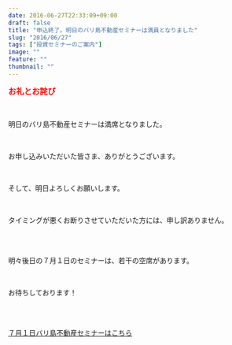 ```yaml
---
date: 2016-06-27T22:33:09+09:00
draft: false
title: "申込終了。明日のバリ島不動産セミナーは満員となりました"
slug: "2016/06/27"
tags: ["投資セミナーのご案内"]
image: ""
feature: ""
thumbnail: ""
---
```

<p><font color="#ff0000" size="3"><strong>お礼とお詫び</strong></font></p><br/><p> 明日のバリ島不動産セミナーは満席となりました。</p><br/><p>お申し込みいただいた皆さま、ありがとうございます。 </p><br/><p>そして、明日よろしくお願いします。 </p><br/><p>タイミングが悪くお断りさせていただいた方には、申し訳ありません。</p><br/><br/><p>明々後日の７月１日のセミナーは、若干の空席があります。 </p><br/><p>お待ちしております！ </p><br/><br/><p><a href="iin.co.jp" target="_blank">７月１日バリ島不動産セミナーはこちら</a> </p>

